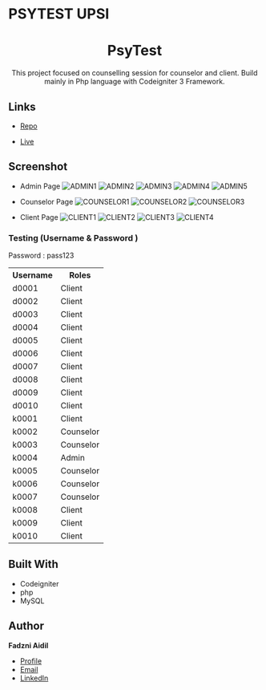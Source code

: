 # PSYTEST UPSI


<h1 align="center">PsyTest</h1>

<p align="center">This project focused on counselling session for counselor and client. Build mainly in Php language with Codeigniter 3 Framework.</p>

## Links

- [Repo](https://github.com/fadzniaidil/psytest "imawa Repo")

- [Live](<https://psytestdev.000webhostapp.com/> "Live View")

## Screenshot
- Admin Page
![ADMIN1](https://github.com/fadzniaidil/fadzniaidil/blob/main/fadzniaidil/project_image/file1.png)
![ADMIN2](https://github.com/fadzniaidil/fadzniaidil/blob/main/fadzniaidil/project_image/file10.png)
![ADMIN3](https://github.com/fadzniaidil/fadzniaidil/blob/main/fadzniaidil/project_image/file11.png)
![ADMIN4](https://github.com/fadzniaidil/fadzniaidil/blob/main/fadzniaidil/project_image/file12.png)
![ADMIN5](https://github.com/fadzniaidil/fadzniaidil/blob/main/fadzniaidil/project_image/file13.png)

- Counselor Page
![COUNSELOR1](https://github.com/fadzniaidil/fadzniaidil/blob/main/fadzniaidil/project_image/file7.png)
![COUNSELOR2](https://github.com/fadzniaidil/fadzniaidil/blob/main/fadzniaidil/project_image/file8.png)
![COUNSELOR3](https://github.com/fadzniaidil/fadzniaidil/blob/main/fadzniaidil/project_image/file9.png)

- Client Page
![CLIENT1](https://github.com/fadzniaidil/fadzniaidil/blob/main/fadzniaidil/project_image/file3.png)
![CLIENT2](https://github.com/fadzniaidil/fadzniaidil/blob/main/fadzniaidil/project_image/file4.png)
![CLIENT3](https://github.com/fadzniaidil/fadzniaidil/blob/main/fadzniaidil/project_image/file5.png)
![CLIENT4](https://github.com/fadzniaidil/fadzniaidil/blob/main/fadzniaidil/project_image/file6.png)

### Testing (Username & Password )
Password : pass123
<table style="width:100%">
  <tr>
    <th>Username</th>
    <th>Roles</th>

  </tr>

  <tr>
    <td>d0001</td>
    <td>Client</td>
  </tr>
  <tr>
    <td>d0002</td>
    <td>Client</td>
  </tr>
  <tr>
    <td>d0003</td>
    <td>Client</td>
  </tr>
  <tr>
    <td>d0004</td>
    <td>Client</td>
  </tr>
  <tr>
    <td>d0005</td>
    <td>Client</td>
  </tr>
  <tr>
    <td>d0006</td>
    <td>Client</td>
  </tr>
  <tr>
    <td>d0007</td>
    <td>Client</td>
  </tr>
  <tr>
    <td>d0008</td>
    <td>Client</td>
  </tr>
  <tr>
    <td>d0009</td>
    <td>Client</td>
  </tr>
  <tr>
    <td>d0010</td>
    <td>Client</td>
  </tr>
  <tr>
    <td>k0001</td>
    <td>Client</td>
  </tr>
  <tr>
    <td>k0002</td>
    <td>Counselor</td>
  </tr>
  <tr>
    <td>k0003</td>
    <td>Counselor</td>
  </tr>
  <tr>
    <td>k0004</td>
    <td>Admin</td>
  </tr>
  <tr>
    <td>k0005</td>
    <td>Counselor</td>
  </tr>
  <tr>
    <td>k0006</td>
    <td>Counselor</td>
  </tr>
  <tr>
    <td>k0007</td>
    <td>Counselor</td>
  </tr>
  <tr>
    <td>k0008</td>
    <td>Client</td>
  </tr>
  <tr>
    <td>k0009</td>
    <td>Client</td>
  </tr>
   <tr>
    <td>k0010</td>
    <td>Client</td>
  </tr>
  
</table>

## Built With

- Codeigniter
- php
- MySQL


## Author

**Fadzni Aidil**

- [Profile](https://github.com/fadzniaidil "Fadzni Aidil")
- [Email](mailto:aidilfadzni@gmail.com?subject=Hi "Hi!")
- [LinkedIn](https://www.linkedin.com/in/aidilfadzni/ "Fadzni Aidil")


